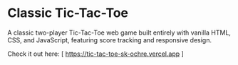 #  Classic Tic-Tac-Toe

A classic two-player Tic-Tac-Toe web game built entirely with vanilla HTML, CSS, and JavaScript, featuring score tracking and responsive design.

Check it out here: [ https://tic-tac-toe-sk-ochre.vercel.app ]
